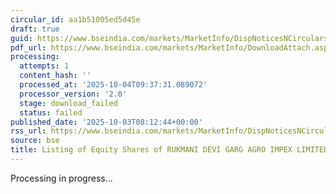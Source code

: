 ```yaml
---
circular_id: aa1b51005ed5d45e
draft: true
guid: https://www.bseindia.com/markets/MarketInfo/DispNoticesNCirculars.aspx?Noticeid={E7F09356-963D-4656-9895-8ECA246E0911}&noticeno=20251003-11&dt=10/03/2025&icount=11&totcount=73&flag=0
pdf_url: https://www.bseindia.com/markets/MarketInfo/DownloadAttach.aspx?id=20251003-11&attachedId=
processing:
  attempts: 1
  content_hash: ''
  processed_at: '2025-10-04T09:37:31.089072'
  processor_version: '2.0'
  stage: download_failed
  status: failed
published_date: '2025-10-03T08:12:44+00:00'
rss_url: https://www.bseindia.com/markets/MarketInfo/DispNoticesNCirculars.aspx?Noticeid={E7F09356-963D-4656-9895-8ECA246E0911}&noticeno=20251003-11&dt=10/03/2025&icount=11&totcount=73&flag=0
source: bse
title: Listing of Equity Shares of RUKMANI DEVI GARG AGRO IMPEX LIMITED
---
```


Processing in progress...